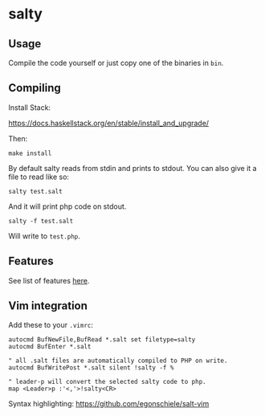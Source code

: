 # salty

## Usage
Compile the code yourself or just copy one of the binaries in `bin`.

## Compiling

Install Stack:

https://docs.haskellstack.org/en/stable/install_and_upgrade/

Then:

    make install

By default salty reads from stdin and prints to stdout.
You can also give it a file to read like so:

    salty test.salt

And it will print php code on stdout.

    salty -f test.salt

Will write to `test.php`.

## Features

See list of features [here](FEATURES.md).

## Vim integration

Add these to your `.vimrc`:

    autocmd BufNewFile,BufRead *.salt set filetype=salty
    autocmd BufEnter *.salt

    " all .salt files are automatically compiled to PHP on write.
    autocmd BufWritePost *.salt silent !salty -f %

    " leader-p will convert the selected salty code to php.
    map <Leader>p :'<,'>!salty<CR>


Syntax highlighting: https://github.com/egonschiele/salt-vim


